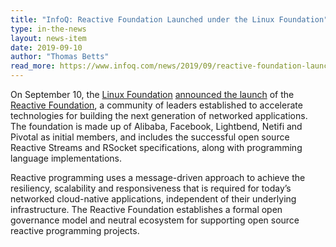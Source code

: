 ```yaml
---
title: "InfoQ: Reactive Foundation Launched under the Linux Foundation"
type: in-the-news
layout: news-item
date: 2019-09-10
author: "Thomas Betts"
read_more: https://www.infoq.com/news/2019/09/reactive-foundation-launched/
---
```


On September 10, the [Linux Foundation](http://www.linuxfoundation.org/) [announced the launch](https://www.prnewswire.com/news-releases/the-reactive-foundation-launches-to-support-next-phase-of-software-architecture-300914733.html) of the [Reactive Foundation](https://reactive.foundation/), a community of leaders established to accelerate technologies for building the next generation of networked applications. The foundation is made up of Alibaba, Facebook, Lightbend, Netifi and Pivotal as initial members, and includes the successful open source Reactive Streams and RSocket specifications, along with programming language implementations.

<!-- more -->

Reactive programming uses a message-driven approach to achieve the resiliency, scalability and responsiveness that is required for today’s networked cloud-native applications, independent of their underlying infrastructure. The Reactive Foundation establishes a formal open governance model and neutral ecosystem for supporting open source reactive programming projects.
